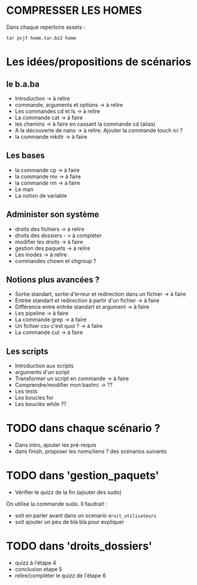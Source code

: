 
# COMPRESSER LES HOMES

Dans chaque repertoire assets :

`tar pcjf home.tar.bz2 home`

# Les idées/propositions de scénarios

## le b.a.ba

* Introduction -> à relire
* commande, arguments et options -> à relire
* Les commandes cd et ls -> à relire
* La commande cat -> à faire
* les chemins -> à faire en cassant la commande cd (alias)
* A la découverte de nano -> à relire. Ajouter la commande touch ici ?
* la commande mkdir -> à faire

## Les bases

* la commande cp -> à faire
* la commande mv -> à faire
* la commande rm -> à faire
* Le man 
* La notion de variable

## Administer son système
* droits des fichiers -> à relire
* droits des dossiers - > à compléter
* modifier les droits -> à faire
* gestion des paquets -> à relire
* Les inodes -> à relire
* commandes chown et chgroup ?


## Notions plus avancées ?
* Sortie standart, sortie d'erreur et redirection dans un fichier -> à faire
* Entrée standart et redirection à partir d'un fichier -> à faire
* Différence entre entrée standart et argument -> à faire
* Les pipeline -> à faire
* La commande grep -> à faire
* Un fichier csv c'est quoi ? -> à faire
* La commande cut -> à faire

## Les scripts

* Introduction aux scripts
* arguments d'un script
* Transformer un script en commande -> à faire
* Comprendre/modifier mon bashrc -> ??
* Les tests
* Les boucles for
* Les boucles while ??




# TODO dans chaque scénario ?
* Dans intro, ajouter les pré-requis
* dans finish, proposer les noms/liens ? des scénarios suivants


# TODO dans 'gestion_paquets' 

* Vérifier le quizz de la fin (ajouter des sudo)

On utilise la commande sudo. Il faudrait :

* soit en parler avant dans un scenario `droit_utilisateurs`
* soit ajouter un peu de bla bla pour expliquer 

# TODO dans 'droits_dossiers' 
* quizz à l'étape 4
* conclusion etape 5
* relire/compléter le quizz de l'étape 6


